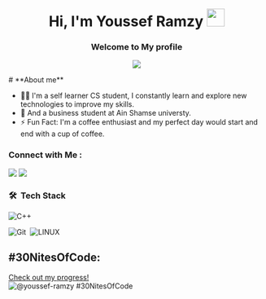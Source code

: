 <h1 align="center"><b>Hi, I'm Youssef Ramzy </b><img src="https://media.giphy.com/media/hvRJCLFzcasrR4ia7z/giphy.gif" width="35"></h1>
<h3 align="center">
  Welcome to My profile
 
</h3>
<p align="center">
<p align="center">
 <img src="https://readme-typing-svg.herokuapp.com?font=Time+New+Roman&color=cyan&size=25&center=true&vCenter=true&width=600&height=100&lines=Assalamu+O+Alaikum+Warahmatullah..&hearts;++;Self-taught+Front-End+Developer,;Computer+Science+Student,;Active+Learner/Researcher,;Love+to+learn+new+stuffs..<3">
</p>
# **About me**

- 👨‍💻 I'm a self learner CS student, I constantly learn and explore new technologies to improve my skills.
- 💬 And a business student at Ain Shamse universty.
- ⚡ Fun Fact: I'm a coffee enthusiast and my perfect day would start and end with a cup of coffee.

### Connect with Me :

<a href="https://www.linkedin.com/in/youssef-ramzy0/" target="_blank"><img src="https://img.shields.io/badge/-Youssef%20Ramzy-0077B5?style=for-the-badge&logo=Linkedin&logoColor=white"/></a>
<a href="https://wa.link/yuis7b" target="_blank"><img src="https://img.shields.io/badge/-Youssef%20Ramzy-0077B5?style=for-the-badge&logo=whatsapp&logoColor=white"/></a>
### 🛠 &nbsp;Tech Stack
![C++](https://img.shields.io/badge/-C++-05122A?style=flat&logo=CPP&logoColor=563D7C)&nbsp;

![Git](https://img.shields.io/badge/-Git-05122A?style=flat&logo=git)&nbsp;
![LINUX](https://img.shields.io/badge/-Linux-05122A?style=flat&logo=Linux)&nbsp;

## #30NitesOfCode:
  [Check out my progress!](https://www.codedex.io/@youssef-ramzy/30-nites-of-code)  
  ![@youssef-ramzy #30NitesOfCode](https://www.codedex.io/api/petStatus?user=youssef-ramzy)
